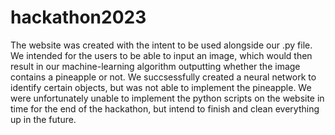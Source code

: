 # hackathon2023
The website was created with the intent to be used alongside our .py file. 
We intended for the users to be able to input an image, which would then 
result in our machine-learning algorithm outputting whether the image 
contains a pineapple or not. We succsessfully created a neural network to
identify certain objects, but was not able to implement the pineapple.
We were unfortunately unable to implement the  python scripts on the website
in time for the end of the hackathon, but intend to finish and clean everything 
up in the future.
